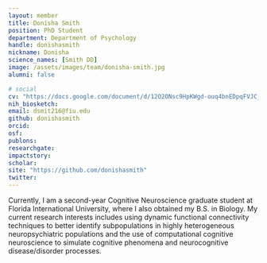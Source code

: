 ```yaml
---
layout: member
title: Donisha Smith
position: PhD Student
department: Department of Psychology
handle: donishasmith
nickname: Donisha
science_names: [Smith DD]
image: /assets/images/team/donisha-smith.jpg
alumni: false

# social
cv: "https://docs.google.com/document/d/12O2ONsc9HpKWgd-ouq4bnEDpqFVJC_NsQIWIJm3YBLI/edit?usp=sharing"
nih_biosketch:
email: dsmit216@fiu.edu
github: donishasmith
orcid:
osf:
publons:
researchgate:
impactstory:
scholar:
site: "https://github.com/donishasmith"
twitter:
---
```


Currently, I am a second-year Cognitive Neuroscience graduate student at Florida International University, where I also obtained my B.S. in Biology. My current research interests includes using dynamic functional connectivity techniques to better identify subpopulations in highly heterogeneous neuropsychiatric populations and the use of computational cognitive neuroscience to simulate cognitive phenomena and neurocognitive disease/disorder processes.
